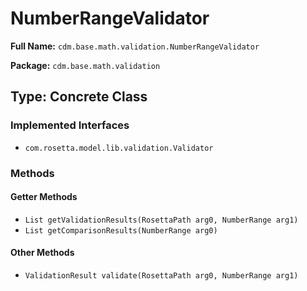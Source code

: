 # NumberRangeValidator

**Full Name:** `cdm.base.math.validation.NumberRangeValidator`

**Package:** `cdm.base.math.validation`

## Type: Concrete Class

### Implemented Interfaces

- `com.rosetta.model.lib.validation.Validator`

### Methods

#### Getter Methods

- `List getValidationResults(RosettaPath arg0, NumberRange arg1)`
- `List getComparisonResults(NumberRange arg0)`

#### Other Methods

- `ValidationResult validate(RosettaPath arg0, NumberRange arg1)`

